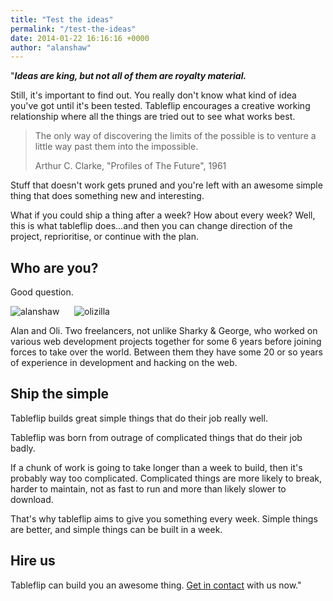 ```yaml
---
title: "Test the ideas"
permalink: "/test-the-ideas"
date: 2014-01-22 16:16:16 +0000
author: "alanshaw"
---
```

"***Ideas are king, but not all of them are royalty material.***

Still, it's important to find out. You really don't know what kind of idea you've got until it's been tested. Tableflip encourages a creative working relationship where all the things are tried out to see what works best.

> The only way of discovering the limits of the possible is to venture a little way past them into the impossible.
>
> Arthur C. Clarke, "Profiles of The Future", 1961

Stuff that doesn't work gets pruned and you're left with an awesome simple thing that does something new and interesting.

What if you could ship a thing after a week? How about every week? Well, this is what tableflip does...and then you can change direction of the project, reprioritise, or continue with the plan.

Who are you?
---

Good question.

![alanshaw](https://avatars3.githubusercontent.com/u/152863?v=4&s=300) &nbsp;&nbsp;&nbsp;&nbsp; ![olizilla](https://avatars0.githubusercontent.com/u/58871?v=4&s=300)

Alan and Oli. Two freelancers, not unlike Sharky & George, who worked on various web development projects together for some 6 years before joining forces to take over the world. Between them they have some 20 or so years of experience in development and hacking on the web.

Ship the simple
---

Tableflip builds great simple things that do their job really well.

Tableflip was born from outrage of complicated things that do their job badly.

If a chunk of work is going to take longer than a week to build, then it's probably way too complicated. Complicated things are more likely to break, harder to maintain, not as fast to run and more than likely slower to download.

That's why tableflip aims to give you something every week. Simple things are better, and simple things can be built in a week.

Hire us
---

Tableflip can build you an awesome thing. [Get in contact](/contact) with us now."
